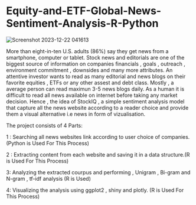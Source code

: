 # Equity-and-ETF-Global-News-Sentiment-Analysis-R-Python
![Screenshot 2023-12-22 041613](https://github.com/kantrishav/Equity-and-ETF-Global-News-Sentiment-Analysis-R-Python/assets/28995985/64d5732c-9160-4034-b530-9798eba00175)

More than eight-in-ten U.S. adults (86%) say they get news from a smartphone, computer or tablet. Stock news and editorials are one of the biggest source of information on companies financials , goals , outreach , environment commitment , downsides and many more attributes. An attentive investor wants to read as many editorial and news blogs on their favorite equities , ETFs or any other assest and debt class.
Mostly , a average person can read maximun 3-5 news blogs daily. 
As a human it is difficult to read all news available on internet before taking any market decision. 
Hence , the idea of StockIQ , a simple sentiment analysis model that capture all the news website according to a reader choice and provide them a visual alternative i.e news in form of vizualisation.

The project consists of 4 Parts:

1 : Searching all news websites link according to user choice of companies.(Python is Used For This Process)

2 : Extracting content from each website and saving it in a data structure.(R is Used For This Process)

3:  Analyzing the extracted courpus and performing , Unigram , Bi-gram and N-gram , tf-idf analysis (R is Used)

4: Visualizing the analysis using ggplot2 , shiny and plotly. (R is Used For This Process)
